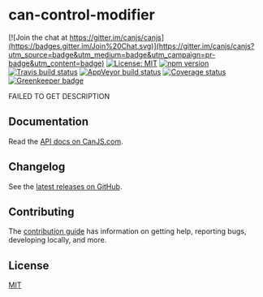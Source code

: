 # can-control-modifier

[![Join the chat at https://gitter.im/canjs/canjs](https://badges.gitter.im/Join%20Chat.svg)](https://gitter.im/canjs/canjs?utm_source=badge&utm_medium=badge&utm_campaign=pr-badge&utm_content=badge)
[![License: MIT](https://img.shields.io/badge/license-MIT-blue.svg)](https://github.com/canjs/can-control-modifier/blob/master/LICENSE)
[![npm version](https://badge.fury.io/js/can-control-modifier.svg)](https://www.npmjs.com/package/can-control-modifier)
[![Travis build status](https://travis-ci.org/canjs/can-control-modifier.svg?branch=master)](https://travis-ci.org/canjs/can-control-modifier)
[![AppVeyor build status](https://ci.appveyor.com/api/projects/status/github/canjs/can-control-modifier?branch=master&svg=true)](https://ci.appveyor.com/project/matthewp/can-control-modifier)
[![Coverage status](https://coveralls.io/repos/github/canjs/can-control-modifier/badge.svg?branch=master)](https://coveralls.io/github/canjs/can-control-modifier?branch=master)
[![Greenkeeper badge](https://badges.greenkeeper.io/canjs/can-control-modifier.svg)](https://greenkeeper.io/)

FAILED TO GET DESCRIPTION

## Documentation

Read the [API docs on CanJS.com](https://canjs.com/doc/can-control-modifier.html).

## Changelog

See the [latest releases on GitHub](https://github.com/canjs/can-control-modifier/releases).

## Contributing

The [contribution guide](https://github.com/canjs/can-control-modifier/blob/master/CONTRIBUTING.md) has information on getting help, reporting bugs, developing locally, and more.

## License

[MIT](https://github.com/canjs/can-control-modifier/blob/master/LICENSE.md)

